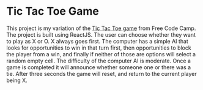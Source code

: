 # Tic Tac Toe Game

This project is my variation of the [Tic Tac Toe game](https://www.freecodecamp.com/challenges/build-a-tic-tac-toe-game) from Free Code Camp. The project is built using ReactJS. The user can choose whether they want to play as X or O. X always goes first. The computer has a simple AI that looks for opportunities to win in that turn first, then opportunities to block the player from a win, and finally if neither of those are options will select a random empty cell. The difficulty of the computer AI is moderate. Once a game is completed it will announce whether someone one or there was a tie. After three seconds the game will reset, and return to the current player being X.

